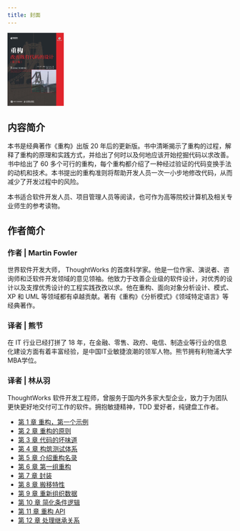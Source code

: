 ```yaml
---
title: 封面
---
```


<img src="./cover.jpg" style="width: 25%" />

## 内容简介

本书是经典著作《重构》出版 20 年后的更新版。书中清晰揭示了重构的过程，解释了重构的原理和实践方式，并给出了何时以及何地应该开始挖掘代码以求改善。书中给出了 60 多个可行的重构，每个重构都介绍了一种经过验证的代码变换手法的动机和技术。本书提出的重构准则将帮助开发人员一次一小步地修改代码，从而减少了开发过程中的风险。

本书适合软件开发人员、项目管理人员等阅读，也可作为高等院校计算机及相关专业师生的参考读物。

## 作者简介

### 作者 | Martin Fowler

世界软件开发大师， ThoughtWorks 的首席科学家。他是一位作家、演说者、咨询师和泛软件开发领域的意见领袖。他致力于改善企业级的软件设计，对优秀的设计以及支撑优秀设计的工程实践孜孜以求。他在重构、面向对象分析设计、模式、 XP 和 UML 等领域都有卓越贡献。著有《重构》《分析模式》《领域特定语言》等经典著作。

### 译者 | 熊节

在 IT 行业已经打拼了 18 年，在金融、零售、政府、电信、制造业等行业的信息化建设方面有着丰富经验，是中国IT业敏捷浪潮的领军人物。熊节拥有利物浦大学MBA学位。

### 译者 | 林从羽

ThoughtWorks 软件开发工程师，曾服务于国内外多家大型企业，致力于为团队更快更好地交付可工作的软件。拥抱敏捷精神，TDD 爱好者，纯键盘工作者。

- [第 1 章 重构，第一个示例](第%201%20章%20重构，第一个示例.md)
- [第 2 章 重构的原则](第%202%20章%20重构的原则.md)
- [第 3 章 代码的坏味道](第%203%20章%20代码的坏味道.md)
- [第 4 章 构筑测试体系](第%204%20章%20构筑测试体系.md)
- [第 5 章 介绍重构名录](第%205%20章%20介绍重构名录.md)
- [第 6 章 第一组重构](第%206%20章%20第一组重构.md)
- [第 7 章 封装](第%207%20章%20封装.md)
- [第 8 章 搬移特性](第%208%20章%20搬移特性.md)
- [第 9 章 重新组织数据](第%209%20章%20重新组织数据.md)
- [第 10 章 简化条件逻辑](第%2010%20章%20简化条件逻辑.md)
- [第 11 章 重构 API](第%2011%20章%20重构%20API.md)
- [第 12 章 处理继承关系](第%2012%20章%20处理继承关系.md)
